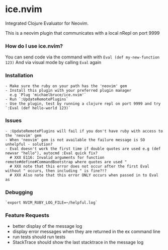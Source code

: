 # ice.nvim

Integrated Clojure Evaluator for Neovim.

This is a neovim plugin that communicates with a local nRepl on port 9999

### How do I use ice.nvim?
You can send code via the command with with
  `Eval (def my-new-function 123)`
And via visual mode by calling `Eval` again

### Installation
    - Make sure the ruby on your path has the 'neovim' gem
    - Install this plugin with your preferred plugin manager
      e.g `Plug 'michaelbruce/ice.nvim'`
    - Run `:UpdateRemotePlugins`
    - Use the plugin, test by running a clojure repl on port 9999 and try `:Eval (def hello-world 123)`

### Issues
    - :UpdateRemotePlugins will fail if you don't have ruby with access to the 'neovim' gem
    - When 'neovim' gem is not available the failure message is SO unhelpful - solution?
    - Eval doesn't work the first time if double quotes are used e.g (def newvar "hello"), autocmd :Eval quick fix?
      # XXX E116: Invalid arguments for function remote#define#CommandBootstrap where quotes are used "
      # XXX note that this error does not occur after the first Eval without " occurs, then including " is fine?!?
      # XXX Also note that this error ONLY occurs when passed in to Eval as 

### Debugging
    `export NVIM_RUBY_LOG_FILE=~/helpful.log`

### Feature Requests
  - better display of the message log
  - display error messages when they are returned in the ex command line
  - run tests should run tests
  - StackTrace should show the last stacktrace in the message log
